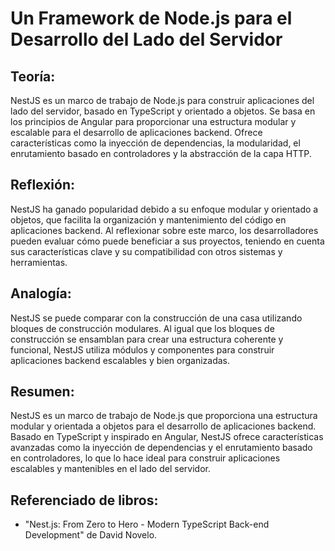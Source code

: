 # Un Framework de Node.js para el Desarrollo del Lado del Servidor

## Teoría:
NestJS es un marco de trabajo de Node.js para construir aplicaciones del lado del servidor, basado en TypeScript y orientado a objetos. Se basa en los principios de Angular para proporcionar una estructura modular y escalable para el desarrollo de aplicaciones backend. Ofrece características como la inyección de dependencias, la modularidad, el enrutamiento basado en controladores y la abstracción de la capa HTTP.

## Reflexión:
NestJS ha ganado popularidad debido a su enfoque modular y orientado a objetos, que facilita la organización y mantenimiento del código en aplicaciones backend. Al reflexionar sobre este marco, los desarrolladores pueden evaluar cómo puede beneficiar a sus proyectos, teniendo en cuenta sus características clave y su compatibilidad con otros sistemas y herramientas.

## Analogía:
NestJS se puede comparar con la construcción de una casa utilizando bloques de construcción modulares. Al igual que los bloques de construcción se ensamblan para crear una estructura coherente y funcional, NestJS utiliza módulos y componentes para construir aplicaciones backend escalables y bien organizadas.

## Resumen:
NestJS es un marco de trabajo de Node.js que proporciona una estructura modular y orientada a objetos para el desarrollo de aplicaciones backend. Basado en TypeScript y inspirado en Angular, NestJS ofrece características avanzadas como la inyección de dependencias y el enrutamiento basado en controladores, lo que lo hace ideal para construir aplicaciones escalables y mantenibles en el lado del servidor.

## Referenciado de libros:
- "Nest.js: From Zero to Hero - Modern TypeScript Back-end Development" de David Novelo.
